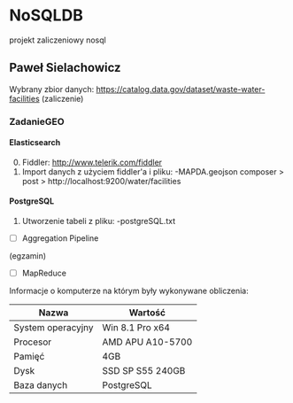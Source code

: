 # NoSQLDB
projekt zaliczeniowy nosql

## Paweł Sielachowicz

Wybrany zbior danych:
https://catalog.data.gov/dataset/waste-water-facilities (zaliczenie)


### ZadanieGEO

#### Elasticsearch
0. Fiddler: http://www.telerik.com/fiddler
1. Import danych z użyciem fiddler'a i pliku:
-MAPDA.geojson
composer > post > http://localhost:9200/water/facilities

#### PostgreSQL
1. Utworzenie tabeli z pliku:
-postgreSQL.txt

- [ ] Aggregation Pipeline

(egzamin)

- [ ] MapReduce

Informacje o komputerze na którym były wykonywane obliczenia:

| Nazwa                 | Wartość    |
|-----------------------|------------|
| System operacyjny     | Win 8.1 Pro x64 |
| Procesor              | AMD APU A10-5700 |
| Pamięć                | 4GB |
| Dysk                  | SSD SP S55 240GB |
| Baza danych           | PostgreSQL |


